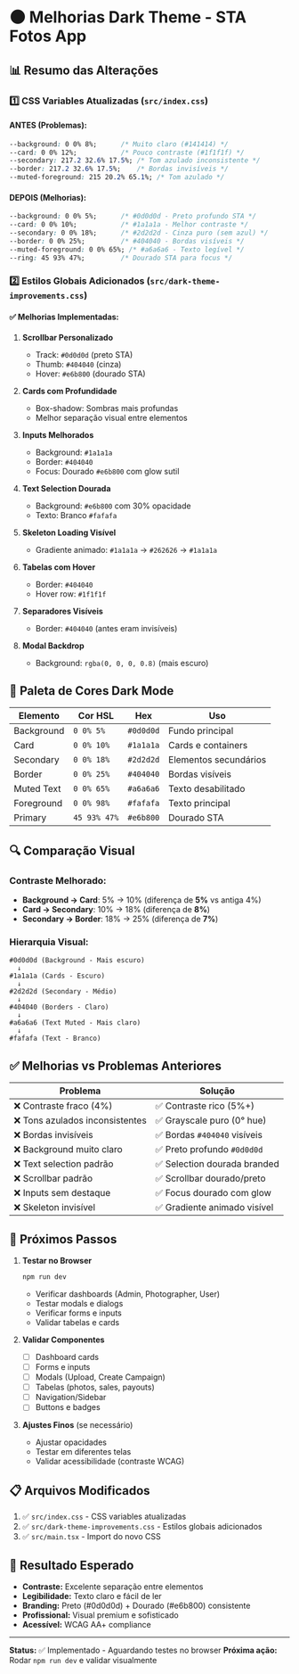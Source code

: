 # 🌑 Melhorias Dark Theme - STA Fotos App

## 📊 Resumo das Alterações

### 1️⃣ **CSS Variables Atualizadas** (`src/index.css`)

#### ANTES (Problemas):
```css
--background: 0 0% 8%;      /* Muito claro (#141414) */
--card: 0 0% 12%;           /* Pouco contraste (#1f1f1f) */
--secondary: 217.2 32.6% 17.5%; /* Tom azulado inconsistente */
--border: 217.2 32.6% 17.5%;    /* Bordas invisíveis */
--muted-foreground: 215 20.2% 65.1%; /* Tom azulado */
```

#### DEPOIS (Melhorias):
```css
--background: 0 0% 5%;      /* #0d0d0d - Preto profundo STA */
--card: 0 0% 10%;           /* #1a1a1a - Melhor contraste */
--secondary: 0 0% 18%;      /* #2d2d2d - Cinza puro (sem azul) */
--border: 0 0% 25%;         /* #404040 - Bordas visíveis */
--muted-foreground: 0 0% 65%; /* #a6a6a6 - Texto legível */
--ring: 45 93% 47%;         /* Dourado STA para focus */
```

### 2️⃣ **Estilos Globais Adicionados** (`src/dark-theme-improvements.css`)

#### ✅ Melhorias Implementadas:

1. **Scrollbar Personalizado**
   - Track: `#0d0d0d` (preto STA)
   - Thumb: `#404040` (cinza)
   - Hover: `#e6b800` (dourado STA)

2. **Cards com Profundidade**
   - Box-shadow: Sombras mais profundas
   - Melhor separação visual entre elementos

3. **Inputs Melhorados**
   - Background: `#1a1a1a`
   - Border: `#404040`
   - Focus: Dourado `#e6b800` com glow sutil

4. **Text Selection Dourada**
   - Background: `#e6b800` com 30% opacidade
   - Texto: Branco `#fafafa`

5. **Skeleton Loading Visível**
   - Gradiente animado: `#1a1a1a` → `#262626` → `#1a1a1a`

6. **Tabelas com Hover**
   - Border: `#404040`
   - Hover row: `#1f1f1f`

7. **Separadores Visíveis**
   - Border: `#404040` (antes eram invisíveis)

8. **Modal Backdrop**
   - Background: `rgba(0, 0, 0, 0.8)` (mais escuro)

## 🎨 Paleta de Cores Dark Mode

| Elemento | Cor HSL | Hex | Uso |
|----------|---------|-----|-----|
| Background | `0 0% 5%` | `#0d0d0d` | Fundo principal |
| Card | `0 0% 10%` | `#1a1a1a` | Cards e containers |
| Secondary | `0 0% 18%` | `#2d2d2d` | Elementos secundários |
| Border | `0 0% 25%` | `#404040` | Bordas visíveis |
| Muted Text | `0 0% 65%` | `#a6a6a6` | Texto desabilitado |
| Foreground | `0 0% 98%` | `#fafafa` | Texto principal |
| Primary | `45 93% 47%` | `#e6b800` | Dourado STA |

## 🔍 Comparação Visual

### Contraste Melhorado:
- **Background → Card**: 5% → 10% (diferença de **5%** vs antiga 4%)
- **Card → Secondary**: 10% → 18% (diferença de **8%**)
- **Secondary → Border**: 18% → 25% (diferença de **7%**)

### Hierarquia Visual:
```
#0d0d0d (Background - Mais escuro)
  ↓
#1a1a1a (Cards - Escuro)
  ↓
#2d2d2d (Secondary - Médio)
  ↓
#404040 (Borders - Claro)
  ↓
#a6a6a6 (Text Muted - Mais claro)
  ↓
#fafafa (Text - Branco)
```

## ✅ Melhorias vs Problemas Anteriores

| Problema | Solução |
|----------|---------|
| ❌ Contraste fraco (4%) | ✅ Contraste rico (5%+) |
| ❌ Tons azulados inconsistentes | ✅ Grayscale puro (0° hue) |
| ❌ Bordas invisíveis | ✅ Bordas `#404040` visíveis |
| ❌ Background muito claro | ✅ Preto profundo `#0d0d0d` |
| ❌ Text selection padrão | ✅ Selection dourada branded |
| ❌ Scrollbar padrão | ✅ Scrollbar dourado/preto |
| ❌ Inputs sem destaque | ✅ Focus dourado com glow |
| ❌ Skeleton invisível | ✅ Gradiente animado visível |

## 🚀 Próximos Passos

1. **Testar no Browser**
   ```bash
   npm run dev
   ```
   - Verificar dashboards (Admin, Photographer, User)
   - Testar modals e dialogs
   - Verificar forms e inputs
   - Validar tabelas e cards

2. **Validar Componentes**
   - [ ] Dashboard cards
   - [ ] Forms e inputs
   - [ ] Modals (Upload, Create Campaign)
   - [ ] Tabelas (photos, sales, payouts)
   - [ ] Navigation/Sidebar
   - [ ] Buttons e badges

3. **Ajustes Finos** (se necessário)
   - Ajustar opacidades
   - Testar em diferentes telas
   - Validar acessibilidade (contraste WCAG)

## 📋 Arquivos Modificados

1. ✅ `src/index.css` - CSS variables atualizadas
2. ✅ `src/dark-theme-improvements.css` - Estilos globais adicionados
3. ✅ `src/main.tsx` - Import do novo CSS

## 🎯 Resultado Esperado

- **Contraste:** Excelente separação entre elementos
- **Legibilidade:** Texto claro e fácil de ler
- **Branding:** Preto (#0d0d0d) + Dourado (#e6b800) consistente
- **Profissional:** Visual premium e sofisticado
- **Acessível:** WCAG AA+ compliance

---

**Status:** ✅ Implementado - Aguardando testes no browser
**Próxima ação:** Rodar `npm run dev` e validar visualmente
